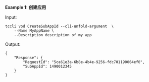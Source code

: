 **Example 1: 创建应用**



Input: 

```
tccli vod CreateSubAppId --cli-unfold-argument  \
    --Name MyAppName \
    --Description description of my app
```

Output: 
```
{
    "Response": {
        "RequestId": "5ca61e3a-6b8e-4b4e-9256-fdc701190064ef0",
        "SubAppId": 1490012345
    }
}
```

